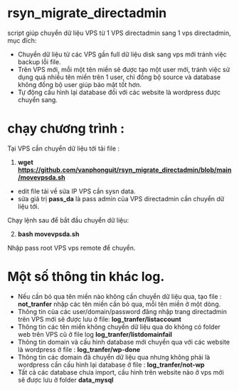 # rsyn_migrate_directadmin

script giúp chuyển dữ liệu VPS từ 1 VPS directadmin sang 1 vps directadmin, mục đích:

+ Chuyển dữ liệu từ các VPS gần full dữ liệu disk sang vps mới tránh việc backup lỗi file.
+ Trên VPS mới, mỗi một tên miền sẽ được tạo một user mới, tránh việc sử dụng quá nhiều tên miền trên 1 user, chỉ đồng bộ source và database không đồng bộ user giúp bảo mật tốt hơn.
+ Tự động cấu hình lại database đối với các website là wordpress được chuyển sang.


# chạy chương trình :

Tại VPS cần chuyển dữ liệu tới tải file :

1. **wget https://github.com/vanphonguit/rsyn_migrate_directadmin/blob/main/movevpsda.sh**

+ edit file tải về sửa IP VPS cần sysn data.
+ sửa giá trị **pass_da** là pass admin của VPS directadmin cần chuyển dữ liệu tới.

Chạy lệnh sau để bắt đầu chuyển dữ liệu: 

2. **bash movevpsda.sh**


Nhập pass root VPS vps remote để chuyển.


# Một số thông tin khác log.

+ Nếu cần bỏ qua tên miền nào không cần chuyển dữ liệu qua, tạo file : **not_tranfer** nhập các tên miền cần bỏ qua, mỗi tên miền ở một dòng.
+ Thông tin của các user/domain/password đăng nhập trang directadmin trên VPS mới sẽ được lưu ở file: **log_tranfer/listaccount**
+ Thông tin các tên miền không chuyển dữ liệu qua do không có folder web trên VPS cũ ở file log **log_tranfer/listdomainfail**
+ Thông tin domain và cấu hình database mới chuyển qua với các website là wordpress ở file : **log_tranfer/wp-done**
+ Thông tin các domain đã chuyển dữ liệu qua nhưng không phải là wordpress cần cấu hình lại database ở file : **log_tranfer/not-wp**
+ Tất cả các database chưa import, cấu hình trên website nào ở vps mới sẽ được lưu ở folder **data_mysql**
